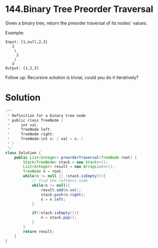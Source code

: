 # 144.Binary Tree Preorder Traversal

Given a binary tree, return the preorder traversal of its nodes' values.

Example:
```
Input: [1,null,2,3]
   1
    \
     2
    /
   3
Output: [1,2,3]
```
Follow up: Recursive solution is trivial, could you do it iteratively?

# Solution
``` java
/**
 * Definition for a binary tree node.
 * public class TreeNode {
 *     int val;
 *     TreeNode left;
 *     TreeNode right;
 *     TreeNode(int x) { val = x; }
 * }
 */
class Solution {
    public List<Integer> preorderTraversal(TreeNode root) {
        Stack<TreeNode> stack = new Stack<>();
        List<Integer> result = new ArrayList<>();
        TreeNode n = root;
        while(n != null || !stack.isEmpty()){
            // find the leftmost node
            while(n != null){
                result.add(n.val);
                stack.push(n.right);
                n = n.left;
            }

            if(!stack.isEmpty()){
                n = stack.pop();
            }
        }
        return result;
    }
}